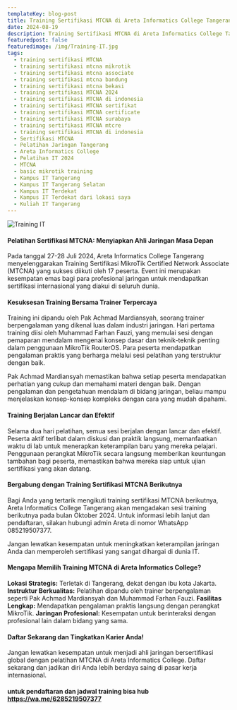 ```yaml
---
templateKey: blog-post
title: Training Sertifikasi MTCNA di Areta Informatics College Tangerang 
date: 2024-08-19
description: Training Sertifikasi MTCNA di Areta Informatics College Tangerang, Kesuksesan di Juli 2024
featuredpost: false
featuredimage: /img/Training-IT.jpg
tags:
  - training sertifikasi MTCNA
  - training sertifikasi mtcna mikrotik
  - training sertifikasi mtcna associate
  - training sertifikasi mtcna bandung
  - training sertifikasi mtcna bekasi
  - training sertifikasi MTCNA 2024
  - training sertifikasi MTCNA di indonesia
  - training sertifikasi MTCNA sertifikat
  - training sertifikasi MTCNA certificate
  - training sertifikasi MTCNA surabaya
  - training sertifikasi MTCNA mtcre
  - training sertifikasi MTCNA di indonesia
  - Sertifikasi MTCNA
  - Pelatihan Jaringan Tangerang
  - Areta Informatics College
  - Pelatihan IT 2024
  - MTCNA
  - basic mikrotik training
  - Kampus IT Tangerang
  - Kampus IT Tangerang Selatan
  - Kampus IT Terdekat
  - Kampus IT Terdekat dari lokasi saya
  - Kuliah IT Tangerang
---
```


![Training IT](/img/Training-IT.jpg "Training IT")
#### Pelatihan Sertifikasi MTCNA: Menyiapkan Ahli Jaringan Masa Depan
Pada tanggal 27-28 Juli 2024, Areta Informatics College Tangerang menyelenggarakan Training Sertifikasi MikroTik Certified Network Associate (MTCNA) yang sukses diikuti oleh 17 peserta. Event ini merupakan kesempatan emas bagi para profesional jaringan untuk mendapatkan sertifikasi internasional yang diakui di seluruh dunia.

#### Kesuksesan Training Bersama Trainer Terpercaya
Training ini dipandu oleh Pak Achmad Mardiansyah, seorang trainer berpengalaman yang dikenal luas dalam industri jaringan. Hari pertama training diisi oleh Muhammad Farhan Fauzi, yang memulai sesi dengan pemaparan mendalam mengenai konsep dasar dan teknik-teknik penting dalam penggunaan MikroTik RouterOS. Para peserta mendapatkan pengalaman praktis yang berharga melalui sesi pelatihan yang terstruktur dengan baik.

Pak Achmad Mardiansyah memastikan bahwa setiap peserta mendapatkan perhatian yang cukup dan memahami materi dengan baik. Dengan pengalaman dan pengetahuan mendalam di bidang jaringan, beliau mampu menjelaskan konsep-konsep kompleks dengan cara yang mudah dipahami.

#### Training Berjalan Lancar dan Efektif
Selama dua hari pelatihan, semua sesi berjalan dengan lancar dan efektif. Peserta aktif terlibat dalam diskusi dan praktik langsung, memanfaatkan waktu di lab untuk menerapkan keterampilan baru yang mereka pelajari. Penggunaan perangkat MikroTik secara langsung memberikan keuntungan tambahan bagi peserta, memastikan bahwa mereka siap untuk ujian sertifikasi yang akan datang.

#### Bergabung dengan Training Sertifikasi MTCNA Berikutnya
Bagi Anda yang tertarik mengikuti training sertifikasi MTCNA berikutnya, Areta Informatics College Tangerang akan mengadakan sesi training berikutnya pada bulan Oktober 2024. Untuk informasi lebih lanjut dan pendaftaran, silakan hubungi admin Areta di nomor WhatsApp 085219507377. 

Jangan lewatkan kesempatan untuk meningkatkan keterampilan jaringan Anda dan memperoleh sertifikasi yang sangat dihargai di dunia IT.

#### Mengapa Memilih Training MTCNA di Areta Informatics College?
**Lokasi Strategis:** 
Terletak di Tangerang, dekat dengan ibu kota Jakarta.
**Instruktur Berkualitas:** 
Pelatihan dipandu oleh trainer berpengalaman seperti Pak Achmad Mardiansyah dan Muhammad Farhan Fauzi.
**Fasilitas Lengkap:** 
Mendapatkan pengalaman praktis langsung dengan perangkat MikroTik.
**Jaringan Profesional:** 
Kesempatan untuk berinteraksi dengan profesional lain dalam bidang yang sama.

#### Daftar Sekarang dan Tingkatkan Karier Anda!
Jangan lewatkan kesempatan untuk menjadi ahli jaringan bersertifikasi global dengan pelatihan MTCNA di Areta Informatics College. Daftar sekarang dan jadikan diri Anda lebih berdaya saing di pasar kerja internasional.

#### untuk pendaftaran dan jadwal training bisa hub https://wa.me/6285219507377